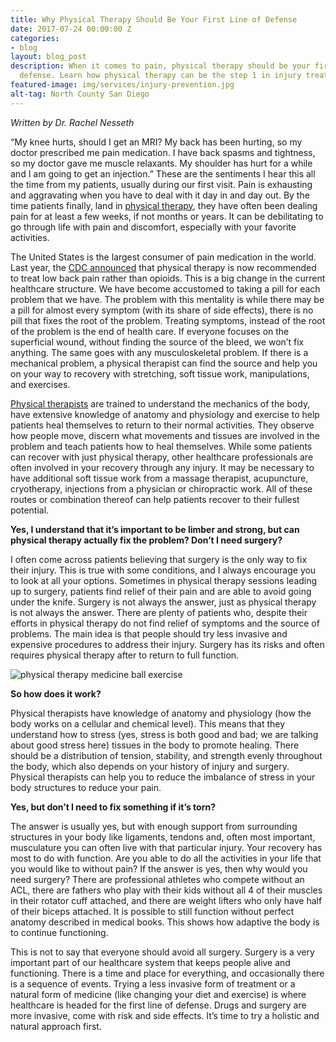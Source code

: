 ```yaml
---
title: Why Physical Therapy Should Be Your First Line of Defense
date: 2017-07-24 00:00:00 Z
categories:
- blog
layout: blog_post
description: When it comes to pain, physical therapy should be your first line of
  defense. Learn how physical therapy can be the step 1 in injury treatment & prevention.
featured-image: img/services/injury-prevention.jpg
alt-tag: North County San Diego
---
```


_Written by Dr. Rachel Nesseth_

“My knee hurts, should I get an MRI? My back has been hurting, so my doctor prescribed me pain medication. I have back spasms and tightness, so my doctor gave me muscle relaxants. My shoulder has hurt for a while and I am going to get an injection.” These are the sentiments I hear this all the time from my patients, usually during our first visit. Pain is exhausting and aggravating when you have to deal with it day in and day out. By the time patients finally, land in [physical therapy](/), they have often been dealing pain for at least a few weeks, if not months or years. It can be debilitating to go through life with pain and discomfort, especially with your favorite activities.

The United States is the largest consumer of pain medication in the world. Last year, the [CDC announced](http://www.moveforwardpt.com/DidYouKnow/Detail.aspx?cid=cd52bad5-f4a3-4f1f-a387-9cd4a3bc1842) that physical therapy is now recommended to treat low back pain rather than opioids. This is a big change in the current healthcare structure. We have become accustomed to taking a pill for each problem that we have. The problem with this mentality is while there may be a pill for almost every symptom (with its share of side effects), there is no pill that fixes the root of the problem. Treating symptoms, instead of the root of the problem is the end of health care. If everyone focuses on the superficial wound, without finding the source of the bleed, we won’t fix anything. The same goes with any musculoskeletal problem. If there is a mechanical problem, a physical therapist can find the source and help you on your way to recovery with stretching, soft tissue work, manipulations, and exercises.

[Physical therapists](/#team) are trained to understand the mechanics of the body, have extensive knowledge of anatomy and physiology and exercise to help patients heal themselves to return to their normal activities. They observe how people move, discern what movements and tissues are involved in the problem and teach patients how to heal themselves. While some patients can recover with just physical therapy, other healthcare professionals are often involved in your recovery through any injury. It may be necessary to have additional soft tissue work from a massage therapist, acupuncture, cryotherapy, injections from a physician or chiropractic work. All of these routes or combination thereof can help patients recover to their fullest potential.

**Yes, I understand that it’s important to be limber and strong, but can physical therapy actually fix the problem? Don’t I need surgery?**

I often come across patients believing that surgery is the only way to fix their injury. This is true with some conditions, and I always encourage you to look at all your options. Sometimes in physical therapy sessions leading up to surgery, patients find relief of their pain and are able to avoid going under the knife. Surgery is not always the answer, just as physical therapy is not always the answer. There are plenty of patients who, despite their efforts in physical therapy do not find relief of symptoms and the source of problems. The main idea is that people should try less invasive and expensive procedures to address their injury. Surgery has its risks and often requires physical therapy after to return to full function.

![physical therapy medicine ball exercise](https://media.defense.gov/2015/Jun/23/2001075482/670/394/0/150611-F-HH943-125.JPG)

**So how does it work?**

Physical therapists have knowledge of anatomy and physiology (how the body works on a cellular and chemical level). This means that they understand how to stress (yes, stress is both good and bad; we are talking about good stress here) tissues in the body to promote healing. There should be a distribution of tension, stability, and strength evenly throughout the body, which also depends on your history of injury and surgery. Physical therapists can help you to reduce the imbalance of stress in your body structures to reduce your pain.

**Yes, but don’t I need to fix something if it’s torn?**

The answer is usually yes, but with enough support from surrounding structures in your body like ligaments, tendons and, often most important, musculature you can often live with that particular injury. Your recovery has most to do with function. Are you able to do all the activities in your life that you would like to without pain? If the answer is yes, then why would you need surgery? There are professional athletes who compete without an ACL, there are fathers who play with their kids without all 4 of their muscles in their rotator cuff attached, and there are weight lifters who only have half of their biceps attached. It is possible to still function without perfect anatomy described in medical books. This shows how adaptive the body is to continue functioning.

This is not to say that everyone should avoid all surgery. Surgery is a very important part of our healthcare system that keeps people alive and functioning. There is a time and place for everything, and occasionally there is a sequence of events. Trying a less invasive form of treatment or a natural form of medicine (like changing your diet and exercise) is where healthcare is headed for the first line of defense. Drugs and surgery are more invasive, come with risk and side effects. It’s time to try a holistic and natural approach first.
